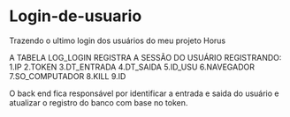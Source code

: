 # Login-de-usuario
Trazendo o ultimo login dos usuários do meu projeto Horus

A TABELA LOG_LOGIN REGISTRA A SESSÃO DO USUÁRIO REGISTRANDO:
  1.IP
  2.TOKEN
  3.DT_ENTRADA
  4.DT_SAIDA
  5.ID_USU
  6.NAVEGADOR
  7.SO_COMPUTADOR
  8.KILL
  9.ID

  O back end fica responsável por identificar a entrada e saida do usuário e atualizar o registro do banco com base no token.
  
  
